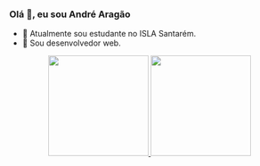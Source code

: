 ### Olá 👋, eu sou André Aragão

- 🔭 Atualmente sou estudante no ISLA Santarém.
- 🌱 Sou desenvolvedor web.
<div align="center">
  <a href="https://github.com/AndreAragaoSoftware">
  <img height="180em" src="https://github-readme-stats.vercel.app/api?username=AndreAragaoSoftware&show_icons=true&theme=dracula&include_all_commits=true&count_private=true"/>
  <img height="180em" src="https://github-readme-stats.vercel.app/api/top-langs/?username=AndreAragaoSoftware&layout=compact&langs_count=7&theme=dracula"/>
</div>

